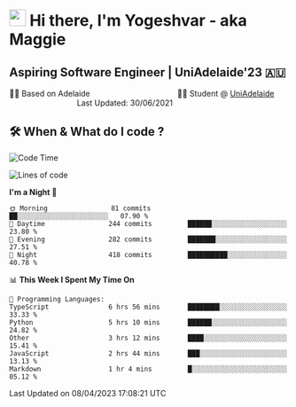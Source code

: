 <h1><img src="https://emojis.slackmojis.com/emojis/images/1531849430/4246/blob-sunglasses.gif?1531849430" width="30"/> Hi there, I'm Yogeshvar - aka Maggie</h1>

## Aspiring Software Engineer | UniAdelaide'23 🇦🇺  
🏂🏻  Based on Adelaide &nbsp;&nbsp;&nbsp;&nbsp;&nbsp;&nbsp;&nbsp;&nbsp;&nbsp;&nbsp;&nbsp;&nbsp;&nbsp;&nbsp;&nbsp;&nbsp;&nbsp;&nbsp;&nbsp;&nbsp;&nbsp;&nbsp;&nbsp;&nbsp;&nbsp;&nbsp;&nbsp;&nbsp;&nbsp;&nbsp;&nbsp;&nbsp;&nbsp;&nbsp;&nbsp;&nbsp;&nbsp;&nbsp;&nbsp;👨‍💻 Student @ [UniAdelaide](https://www.adelaide.edu.au)   &nbsp;&nbsp;&nbsp;&nbsp;&nbsp;&nbsp;&nbsp;&nbsp;&nbsp;&nbsp;&nbsp;&nbsp;&nbsp;&nbsp;&nbsp;&nbsp;&nbsp;&nbsp;&nbsp;&nbsp;&nbsp;&nbsp;&nbsp;&nbsp;&nbsp;&nbsp;&nbsp;&nbsp;&nbsp;&nbsp;&nbsp;Last Updated: 30/06/2021

## 🛠 When & What do I code ?  

<!--START_SECTION:waka-->
![Code Time](http://img.shields.io/badge/Code%20Time-2%2C072%20hrs%2016%20mins-blue)

![Lines of code](https://img.shields.io/badge/From%20Hello%20World%20I%27ve%20Written-3.5%20million%20lines%20of%20code-blue)

**I'm a Night 🦉** 

```text
🌞 Morning                81 commits          ██░░░░░░░░░░░░░░░░░░░░░░░   07.90 % 
🌆 Daytime                244 commits         ██████░░░░░░░░░░░░░░░░░░░   23.80 % 
🌃 Evening                282 commits         ███████░░░░░░░░░░░░░░░░░░   27.51 % 
🌙 Night                  418 commits         ██████████░░░░░░░░░░░░░░░   40.78 % 
```


📊 **This Week I Spent My Time On** 

```text
💬 Programming Languages: 
TypeScript               6 hrs 56 mins       ████████░░░░░░░░░░░░░░░░░   33.33 % 
Python                   5 hrs 10 mins       ██████░░░░░░░░░░░░░░░░░░░   24.82 % 
Other                    3 hrs 12 mins       ████░░░░░░░░░░░░░░░░░░░░░   15.41 % 
JavaScript               2 hrs 44 mins       ███░░░░░░░░░░░░░░░░░░░░░░   13.13 % 
Markdown                 1 hr 4 mins         █░░░░░░░░░░░░░░░░░░░░░░░░   05.12 % 
```


 Last Updated on 08/04/2023 17:08:21 UTC
<!--END_SECTION:waka-->
